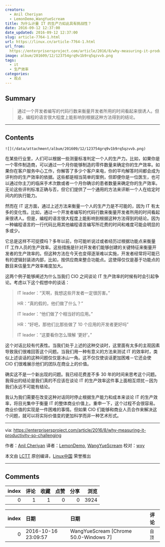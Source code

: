 ```yaml
---
creators:
  - Anil Cheriyan
  - LemonDemo,WangYueScream
title: 为什么计量 IT 的生产力如此具有挑战性？
date: 2016-09-12 12:37:00
date_updated: 2016-09-12 12:37:00
slug: article-7764-1.html
url: https://linux.cn/article-7764-1.html
url_from: 
  https://enterprisersproject.com/article/2016/8/why-measuring-it-productivity-so-challenging
image: album/201609/12/123754grq9v1b9rq5qzvvb.png
tags:
  - it
  - 生产效率
categories:
  - 观点
---
```


## Summary

> 通过一个开发者编写的代码行数来衡量开发者所用的时间看起来很诱人。但是，编程的语言很大程度上能影响到根据这种方法得到的结论。

***

<!-- more -->

## Contents

`![](/data/attachment/album/201609/12/123754grq9v1b9rq5qzvvb.png)`

在某些行业里，人们可以根据一些测量标准判定一个人的生产力。比如，如果你是一个零件制造商，可以通过一个月你能够制造的零件数量来确定你的生产效率。如果你在客户服务中心工作，你解答了多少个客户来电，你的平均解答时间都会成为评判你的生产效率的依据。这些都是相当简单的案例，但即便你是一位医生，也可以通过你主刀的临床手术次数或者一个月你确诊的患者数量来确定你的生产效率。无论这些评判标准正确与否，但它们提供了一个通用的方法来评断一个人在给定时间内的执行能力。

然而在 IT 这方面，通过上述方法来衡量一个人的生产力是不可能的，因为 IT 有太多的变化性。比如，通过一个开发者编写的代码行数来衡量开发者所用的时间看起来很诱人。但是，编程的语言很大程度上能影响到根据这种方法得到的结论。因为一种编程语言的一行代码比用其他编程语言编写所花费的时间和难度可能会明显的多或少。

它总是这样不可捉摸吗？多年以前，你可能听说过或者经历过根据功能点来衡量 IT 工作人员的生产效率。这些措施是针对开发者们能够创建的关键特征来衡量开发者的生产效率的。但这种方法在今天也变得逐渐难以实施，开发者经常将可能已有的逻辑封装进内部，比如，按供应商来整合功能点。这使得仅仅是基于功能点的数目来估量生产效率难度加大。

这两个例子能够阐述为什么当我们 CIO 之间谈论 IT 生产效率的时候有时会引起争论。考虑以下这个假想中的谈话：

> 
> IT leader：“天啊，我想这些开发者一定很厉害。”
> 
> 
> HR：“真的假的，他们做了什么？”
> 
> 
> IT leader：“他们做了个相当好的应用。”
> 
> 
> HR：“好吧，那他们比那些做了 10 个应用的开发者更好吗”
> 
> 
> IT leader：“这要看你怎么理解 ‘更好’。”
> 
> 
> 

这个对话比较有代表性。当我们处于上述的这种交谈时，这里面有太多的主观因素导致我们很难回答这个问题。当我们用一种有意义的方法来测试 IT 的效率时，类似上述谈话的这种问题仅仅是冰山一角。这不仅仅使谈话更加困难－它还会使 CIO 们很难展示他们的团队在商业上的价值。

确实这不是一个新出现的问题。我已经花费差不多 30 年的时间来思考这个问题。我得出的结论是我们真的不应该在谈论 IT 的生产效率这件事上面相互烦扰－因为我们永远不可能有结论。

我认为我们需要在改变这种对话同时停止根据生产能力和成本来谈论 IT 的生产效率，将目光集中于衡量 IT 的整体商业价值上。重申一下，这个过程不会很容易。商业价值的实现是一件困难的事情。但如果 CIO 们能够和商业人员合作来解决这个问题，就可以将实际价值变的更加科学而非一种艺术形式。

---

via: <https://enterprisersproject.com/article/2016/8/why-measuring-it-productivity-so-challenging>

作者：[Anil Cheriyan](https://enterprisersproject.com/user/anil-cheriyan) 译者：[LemonDemo](https://github.com/LemonDemo), [WangYueScream](https://github.com/WangYueScream) 校对：[wxy](https://github.com/wxy)

本文由 [LCTT](https://github.com/LCTT/TranslateProject) 原创编译，[Linux中国](https://linux.cn/) 荣誉推出

***

## Comments


|   index |   评论 |   收藏 |   点赞 |   分享 |   浏览 |
|--------:|-------:|-------:|-------:|-------:|-------:|
|       0 |      1 |      1 |      0 |      0 |   3924 |

|   index | 日期                | 日期                                  | 评论   |
|--------:|:--------------------|:--------------------------------------|:-------|
|       0 | 2016-10-16 23:09:57 | WangYueScream [Chrome 50.0-Windows 7] | `自顶` |
